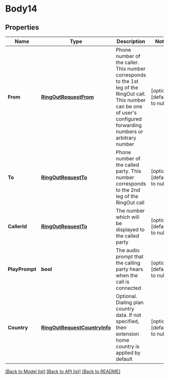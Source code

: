 # Body14

## Properties
Name | Type | Description | Notes
------------ | ------------- | ------------- | -------------
**From** | [**RingOutRequestFrom**](RingOut.Request.From.md) | Phone number of the caller. This number corresponds to the 1st leg of the RingOut call. This number can be one of user&#39;s configured forwarding numbers or arbitrary number | [optional] [default to null]
**To** | [**RingOutRequestTo**](RingOut.Request.To.md) | Phone number of the called party. This number corresponds to the 2nd leg of the RingOut call | [optional] [default to null]
**CallerId** | [**RingOutRequestTo**](RingOut.Request.To.md) | The number which will be displayed to the called party | [optional] [default to null]
**PlayPrompt** | **bool** | The audio prompt that the calling party hears when the call is connected | [optional] [default to null]
**Country** | [**RingOutRequestCountryInfo**](RingOut.Request.CountryInfo.md) | Optional. Dialing plan country data. If not specified, then extension home country is applied by default | [optional] [default to null]

[[Back to Model list]](../README.md#documentation-for-models) [[Back to API list]](../README.md#documentation-for-api-endpoints) [[Back to README]](../README.md)


